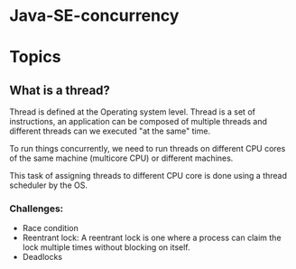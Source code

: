 # Java-SE-concurrency

# Topics

## What is a thread?
Thread is defined at the Operating system level.
Thread is a set of instructions, an application can be composed of multiple threads and different threads can we executed "at the same" time.

To run things concurrently, we need to run threads on different CPU cores of the same machine (multicore CPU) or different machines.

This task of assigning threads to different CPU core is done using a thread scheduler by the OS.

### Challenges: 
- Race condition
- Reentrant lock: A reentrant lock is one where a process can claim the lock multiple times without blocking on itself.
- Deadlocks